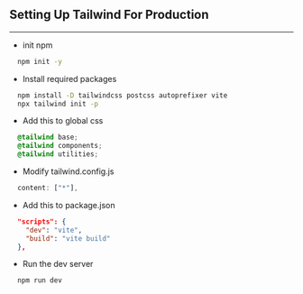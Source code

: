 ## Setting Up Tailwind For Production
---
- init npm
```bash
  npm init -y
```

- Install required packages

```bash
  npm install -D tailwindcss postcss autoprefixer vite
  npx tailwind init -p
```
- Add this to global css

```css
  @tailwind base;
  @tailwind components;
  @tailwind utilities;
```

- Modify tailwind.config.js

```javascript
  content: ["*"],
```

- Add this to package.json

```json
  "scripts": {
    "dev": "vite",
    "build": "vite build"
  },
```

- Run the dev server

```bash
  npm run dev
```
